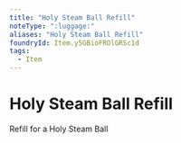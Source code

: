 ```yaml
---
title: "Holy Steam Ball Refill"
noteType: ":luggage:"
aliases: "Holy Steam Ball Refill"
foundryId: Item.y5GBioFROlGRSc1d
tags:
  - Item
---
```


# Holy Steam Ball Refill

Refill for a Holy Steam Ball
